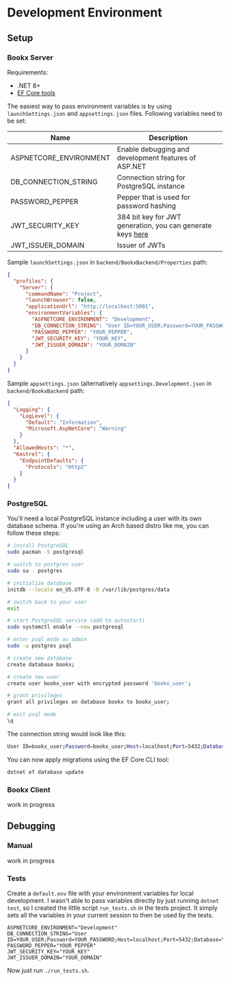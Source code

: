 # Development Environment

## Setup

### Bookx Server

Requirements:

- .NET 8+
- [EF Core tools](https://learn.microsoft.com/en-us/ef/core/cli/dotnet)

The easiest way to pass environment variables is by using ``launchSettings.json`` and
``appsettings.json`` files. Following variables need to be set:

| Name                     | Description                                                                          |
|--------------------------|--------------------------------------------------------------------------------------|
|   ASPNETCORE_ENVIRONMENT | Enable debugging and development features of ASP.NET                                 |
| DB_CONNECTION_STRING     | Connection string for PostgreSQL instance                                            |
| PASSWORD_PEPPER          | Pepper that is used for password hashing                                             |
| JWT_SECURITY_KEY         | 384 bit key for JWT generation, you can generate keys [here](https://jwtsecret.com/generate) |
| JWT_ISSUER_DOMAIN        | Issuer of JWTs                                                                       |

Sample ``launchSettings.json`` in ``backend/BookxBackend/Properties`` path:

```json
{
  "profiles": {
    "Server": {
      "commandName": "Project",
      "launchBrowser": false,
      "applicationUrl": "http://localhost:5001",
      "environmentVariables": {
        "ASPNETCORE_ENVIRONMENT": "Development",
        "DB_CONNECTION_STRING": "User ID=YOUR_USER;Password=YOUR_PASSWORD;Host=localhost;Port=5432;Database=YOUR_DATABASE;Include Error Detail=true;",
        "PASSWORD_PEPPER": "YOUR_PEPPER",
        "JWT_SECURITY_KEY": "YOUR_KEY",
        "JWT_ISSUER_DOMAIN": "YOUR_DOMAIN"
      }
    }
  }
}
```

Sample ``appsettings.json`` (alternatively ``appsettings.Development.json`` in
``backend/BookxBackend`` path:

```json
{
  "Logging": {
    "LogLevel": {
      "Default": "Information",
      "Microsoft.AspNetCore": "Warning"
    }
  },
  "AllowedHosts": "*",
  "Kestrel": {
    "EndpointDefaults": {
      "Protocols": "Http2"
    }
  }
}
```

### PostgreSQL

You'll need a local PostgreSQL instance including a user with its own database schema. If you're
using an Arch based distro like me, you can follow these steps:

```sh
# install PostgreSQL
sudo pacman -S postgresql

# switch to postgres user
sudo su - postgres

# initialize database
initdb --locale en_US.UTF-8 -D /var/lib/postgres/data

# switch back to your user
exit

# start PostgreSQL service (add to autostart)
sudo systemctl enable --now postgresql

# enter psql mode as admin
sudo -u postgres psql

# create new database
create database bookx;

# create new user
create user bookx_user with encrypted password 'bookx_user';

# grant privileges
grant all privileges on database bookx to bookx_user;

# exit psql mode
\q
```

The connection string would look like this:

```sh
User ID=bookx_user;Password=bookx_user;Host=localhost;Port=5432;Database=bookx;
```

You can now apply migrations using the EF Core CLI tool:

```sh
dotnet ef database update
```

### Bookx Client

work in progress

## Debugging

### Manual

work in progress

### Tests

Create a ``default.env`` file with your environment variables for local development. I wasn't
able to pass variables directly by just running ``dotnet test``, so I created the little script
``run_tests.sh`` in the tests project. It simply sets all the variables in your current session
to then be used by the tests.

```env
ASPNETCORE_ENVIRONMENT="Development"
DB_CONNECTION_STRING="User ID=YOUR_USER;Password=YOUR_PASSWORD;Host=localhost;Port=5432;Database=YOUR_DATABASE;"
PASSWORD_PEPPER="YOUR_PEPPER"
JWT_SECURITY_KEY="YOUR_KEY"
JWT_ISSUER_DOMAIN="YOUR_DOMAIN"
```

Now just run ``./run_tests.sh``.
